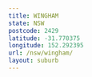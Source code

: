 ```yaml
---
title: WINGHAM
state: NSW
postcode: 2429
latitude: -31.770375
longitude: 152.292395
url: /nsw/wingham/
layout: suburb
---
```

